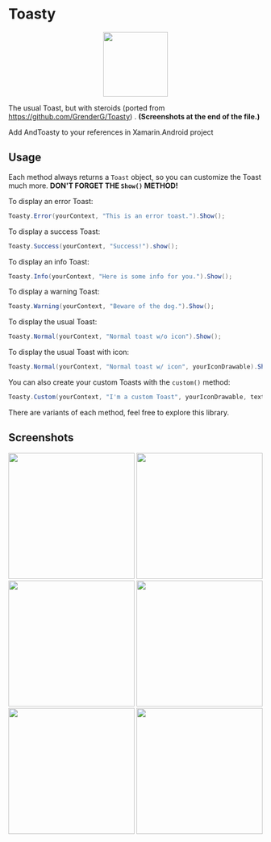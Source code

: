 # Toasty
<div align="center">
	<img src="https://raw.githubusercontent.com/GrenderG/Toasty/master/art/web_hi_res_512.png" width="128">
</div>

The usual Toast, but with steroids (ported from https://github.com/GrenderG/Toasty) . **(Screenshots at the end of the file.)**

Add AndToasty to your references in Xamarin.Android project

Usage
--

Each method always returns a `Toast` object, so you can customize the Toast much more. **DON'T FORGET THE `Show()` METHOD!**

To display an error Toast:

``` C#
Toasty.Error(yourContext, "This is an error toast.").Show();
```
To display a success Toast:

``` C#
Toasty.Success(yourContext, "Success!").show();
```
To display an info Toast:

``` C#
Toasty.Info(yourContext, "Here is some info for you.").Show();
```
To display a warning Toast:

```  C#
Toasty.Warning(yourContext, "Beware of the dog.").Show();
```
To display the usual Toast:

```  C#
Toasty.Normal(yourContext, "Normal toast w/o icon").Show();
```
To display the usual Toast with icon:

```  C#
Toasty.Normal(yourContext, "Normal toast w/ icon", yourIconDrawable).Show();
```

You can also create your custom Toasts with the `custom()` method:
```  C#
Toasty.Custom(yourContext, "I'm a custom Toast", yourIconDrawable, textColor, tintColor, duration, withIcon, true).Show();
```

There are variants of each method, feel free to explore this library.

Screenshots
--

<img src="https://raw.githubusercontent.com/GrenderG/Toasty/master/art/scr1.png" width="250">
<img src="https://raw.githubusercontent.com/GrenderG/Toasty/master/art/scr2.png" width="250">
<img src="https://raw.githubusercontent.com/GrenderG/Toasty/master/art/scr3.png" width="250">
<img src="https://raw.githubusercontent.com/GrenderG/Toasty/master/art/scr4.png" width="250">
<img src="https://raw.githubusercontent.com/GrenderG/Toasty/master/art/scr5.png" width="250">
<img src="https://raw.githubusercontent.com/GrenderG/Toasty/master/art/scr6.png" width="250">
